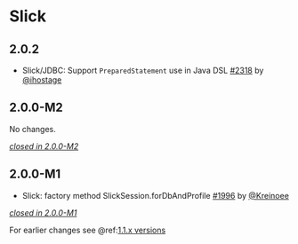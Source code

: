 # Slick

## 2.0.2

- Slick/JDBC: Support `PreparedStatement` use in Java DSL [#2318](https://github.com/akka/alpakka/issues/2318) by [@ihostage](https://github.com/ihostage)


## 2.0.0-M2

No changes.

[*closed in 2.0.0-M2*](https://github.com/akka/alpakka/issues?q=is%3Aclosed+milestone%3A2.0.0-M2+label%3Ap%3Aslick)


## 2.0.0-M1

- Slick: factory method SlickSession.forDbAndProfile [#1996](https://github.com/akka/alpakka/issues/1996) by [@Kreinoee](https://github.com/Kreinoee)

[*closed in 2.0.0-M1*](https://github.com/akka/alpakka/issues?q=is%3Aclosed+milestone%3A2.0.0-M1+label%3Ap%3Aslick)

For earlier changes see @ref:[1.1.x versions](../1.1.x/slick.md)
